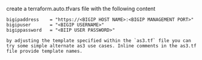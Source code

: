 create a terraform.auto.tfvars file with the following content

```hcl
bigipaddress    = "https://<BIGIP HOST NAME>:<BIGIP MANAGEMENT PORT>"
bigipuser       = "<BIGIP USERNAME>"
bigippassword   = "<BIIP USER PASSWORD>"

by adjusting the template specified within the `as3.tf` file you can try some simple alternate as3 use cases. Inline comments in the as3.tf file provide template names.